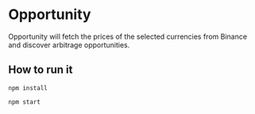 # Opportunity

Opportunity will fetch the prices of the selected currencies from Binance and discover arbitrage opportunities.

## How to run it

`npm install`

`npm start`

